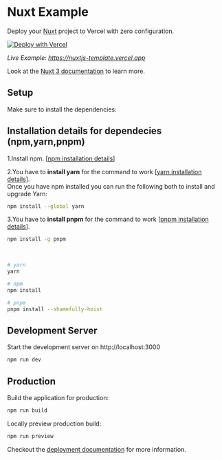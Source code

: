 # Nuxt Example

Deploy your [Nuxt](https://nuxt.com) project to Vercel with zero configuration.

[![Deploy with Vercel](https://vercel.com/button)](https://vercel.com/new/clone?repository-url=https://github.com/vercel/vercel/tree/main/examples/nuxtjs&template=nuxtjs)

_Live Example: https://nuxtjs-template.vercel.app_

Look at the [Nuxt 3 documentation](https://v3.nuxtjs.org) to learn more.

## Setup

Make sure to install the dependencies:<br>

## Installation details for dependecies (npm,yarn,pnpm)

1.Install npm.  [<a href="https://docs.npmjs.com/downloading-and-installing-node-js-and-npm">npm installation details</a>]

2.You have to **install yarn** for the command to work [<a href="https://classic.yarnpkg.com/lang/en/docs/install/">yarn installation details</a>].<br>
Once you have npm installed you can run the following both to install and upgrade Yarn:
```bash
npm install --global yarn
```
3.You have to **install pnpm** for the command to work [<a href="https://pnpm.io/installation">pnpm installation details</a>].<br>
```bash
npm install -g pnpm
```
<br>

```bash
# yarn
yarn

# npm
npm install

# pnpm
pnpm install --shamefully-hoist
```

## Development Server

Start the development server on http://localhost:3000

```bash
npm run dev
```

## Production

Build the application for production:

```bash
npm run build
```

Locally preview production build:

```bash
npm run preview
```

Checkout the [deployment documentation](https://nuxt.com/docs/getting-started/deployment#presets) for more information.
